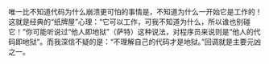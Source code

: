 唯一比不知道代码为什么崩溃更可怕的事情是，不知道为什么一开始它是工作的！这就是经典的“纸牌屋”心理：“它可以工作，可我不知道为什么，所以谁也别碰它！”你可能听说过“他人即地狱”（萨特）这种说法，对程序员来说则是“他人的代码即地狱”。而我深信不疑的是：“不理解自己的代码才是地狱。”回调就是主要元凶之一。